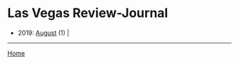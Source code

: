 # Las Vegas Review-Journal

  * 2019: 
      [August](./las-vegas-review-journal-2019-08.md) (1) | 

----

[Home](../)

